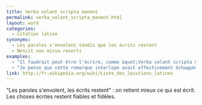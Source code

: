 ```yaml
---
title: Verba volant scripta manent
permalink: verba_volant_scripta_manent.html
layout: word
categories:
  - Citation latine
synonyms:
  - Les paroles s'envolent tandis que les écrits restent
  - Nescit vox missa reverti
examples:
  - "Il faudrait peut être l'écrire, comme &quot;Verba volant scripta manent&quot;"
  - "Je pense que cette remarque interlope avait effectivement échappéde ma bouche devant une assistance en liesse,toujours en proie à quelque boutade amphibologique.Mais, ce n'est pas à vous que je vais l'apprendre,\"verba volant, scripta manent\"… Etant donné le contexte socio-politiquede cette méga-pantalonnade, il me semble fort raisonnable de s'en teniraux écrits actuels…"
link: http://fr.wikipedia.org/wiki/Liste_des_locutions_latines
---
```


"Les paroles s'envolent, les écrits restent" : on retient mieux ce qui est écrit.
Les choses écrites restent fiables et fidèles.

